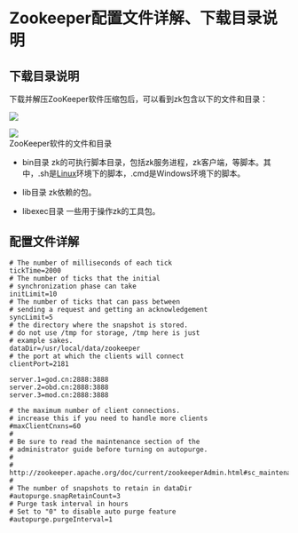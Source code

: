 # Zookeeper配置文件详解、下载目录说明

## 下载目录说明

下载并解压ZooKeeper软件压缩包后，可以看到zk包含以下的文件和目录：

![](http://www.2cto.com/uploadfile/Collfiles/20161226/20161226095913377.jpg)

![](http://www.2cto.com/uploadfile/Collfiles/20161226/20161226095914381.jpg)  
ZooKeeper软件的文件和目录

* bin目录 zk的可执行脚本目录，包括zk服务进程，zk客户端，等脚本。其中，.sh是[Linux](http://www.2cto.com/os/linux/)环境下的脚本，.cmd是Windows环境下的脚本。

* lib目录 zk依赖的包。

* libexec目录 一些用于操作zk的工具包。

## 配置文件详解

```
# The number of milliseconds of each tick
tickTime=2000
# The number of ticks that the initial 
# synchronization phase can take
initLimit=10
# The number of ticks that can pass between 
# sending a request and getting an acknowledgement
syncLimit=5
# the directory where the snapshot is stored.
# do not use /tmp for storage, /tmp here is just 
# example sakes.
dataDir=/usr/local/data/zookeeper
# the port at which the clients will connect
clientPort=2181

server.1=god.cn:2888:3888
server.2=obd.cn:2888:3888
server.3=mod.cn:2888:3888

# the maximum number of client connections.
# increase this if you need to handle more clients
#maxClientCnxns=60
#
# Be sure to read the maintenance section of the 
# administrator guide before turning on autopurge.
#
# http://zookeeper.apache.org/doc/current/zookeeperAdmin.html#sc_maintenance
#
# The number of snapshots to retain in dataDir
#autopurge.snapRetainCount=3
# Purge task interval in hours
# Set to "0" to disable auto purge feature
#autopurge.purgeInterval=1
```



